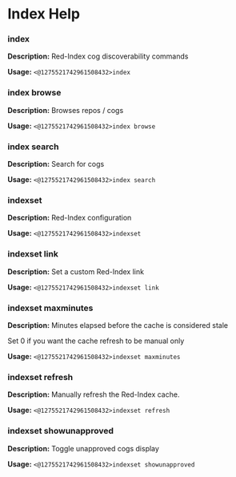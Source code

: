 # Index Help

### index

**Description:** Red-Index cog discoverability commands

**Usage:** `<@1275521742961508432>index`

### index browse

**Description:** Browses repos / cogs

**Usage:** `<@1275521742961508432>index browse`

### index search

**Description:** Search for cogs

**Usage:** `<@1275521742961508432>index search`

### indexset

**Description:** Red-Index configuration

**Usage:** `<@1275521742961508432>indexset`

### indexset link

**Description:** Set a custom Red-Index link

**Usage:** `<@1275521742961508432>indexset link`

### indexset maxminutes

**Description:** Minutes elapsed before the cache is considered stale

Set 0 if you want the cache refresh to be manual only

**Usage:** `<@1275521742961508432>indexset maxminutes`

### indexset refresh

**Description:** Manually refresh the Red-Index cache.

**Usage:** `<@1275521742961508432>indexset refresh`

### indexset showunapproved

**Description:** Toggle unapproved cogs display

**Usage:** `<@1275521742961508432>indexset showunapproved`

